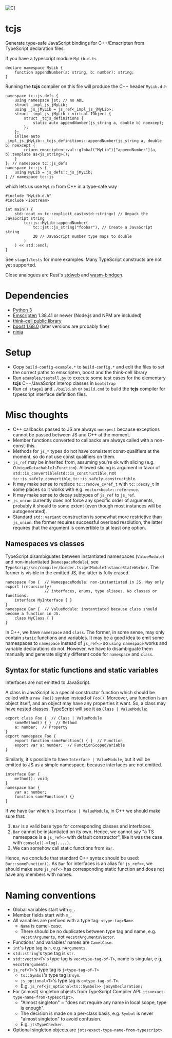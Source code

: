 ![CI](https://github.com/think-cell/tcjs/workflows/CI/badge.svg)

# tcjs

Generate type-safe JavaScript bindings for C++/Emscripten from TypeScript declaration files. 

If you have a typescript module `MyLib.d.ts`

    declare namespace MyLib {
        function appendNumber(a: string, b: number): string;
    }

Running the **tcjs** compiler on this file will produce the C++ header `MyLib.d.h`

    namespace tc::js_defs {
        using namespace jst; // no ADL
        struct _impl_js_jMyLib;
        using _js_jMyLib = js_ref<_impl_js_jMyLib>;
        struct _impl_js_jMyLib : virtual IObject {
            struct _tcjs_definitions {
                static auto appendNumber(js_string a, double b) noexcept;
            };
        };
        inline auto _impl_js_jMyLib::_tcjs_definitions::appendNumber(js_string a, double b) noexcept {
            return emscripten::val::global("MyLib")["appendNumber"](a, b).template as<js_string>();
        }
    }; // namespace tc::js_defs
    namespace tc::js {
        using MyLib = js_defs::_js_jMyLib;
    } // namespace tc::js


which lets us use `MyLib` from C++ in a type-safe way

    #include "MyLib.d.h"
    #include <iostream>

    int main() {
        std::cout << tc::explicit_cast<std::string>( // Unpack the JavaScript string 
            tc::js::MyLib::appendNumber(
                tc::jst::js_string("foobar"), // Create a JavaScript string
                20 // JavaScript number type maps to double
            )
        ) << std::endl;
    }

See `stage1/tests` for more examples. Many TypeScript constructs are not yet supported. 

Close analogues are Rust's [stdweb](https://github.com/koute/stdweb) and [wasm-bindgen](https://github.com/rustwasm/wasm-bindgen).

# Dependencies

* [Python 3](https://www.python.org/downloads/)
* [Emscripten](https://emscripten.org/) 1.38.41 or newer (Node.js and NPM are included)
* [think-cell public library](https://github.com/think-cell/range)
* [boost 1.68.0](https://dl.bintray.com/boostorg/release/1.68.0/source/) (later versions are probably fine)
* [ninja](https://ninja-build.org)

# Setup

* Copy `build-config-example.*` to `build-config.*` and edit the files to set the correct paths to emscripten, boost and the think-cell library
* Run `examples/testall.py` to execute some test cases for the elementary **tcjs** C++/JavaScript interop classes in `bootstrap`
* Run `cd stage1` and `./build.sh` or `build.cmd` to build the **tcjs** compiler for typescript interface definition files.  

# Misc thoughts
* C++ callbacks passed to JS are always `noexpect` because exceptions cannot be passed between JS and C++ at the moment.
* Member functions converted to callbacks are always called with a non-const-this.
* Methods for `js_*` types do not have consistent const-qualifiers at the moment, so do not use const qualifiers on them.
* `js_ref` may be inherited from, assuming you're ok with slicing (e.g. `CUniqueDetachableJsFunction`).
  Allowed slicing is argument in favor of `std::is_convertible`/`std::is_constructible`, not
  `tc::is_safely_convertible`, `tc::is_safely_constructible`.
* It may make sense to replace `tc::remove_cvref_t` with `tc::decay_t` in some places so it works with e.g. `vector<bool>::reference`.
* It may make sense to decay subtypes of `js_ref` to `js_ref`.
* `js_union` currently does not force any specific order of arguments, probably it should to some extent
  (even though most instances will be autogenerated).
* Standard `std::variant` construction is somewhat more restrictive than `js_union`:
  the former requires successful overload resolution, the latter requires that the
  argument is convertible to at least one option.

## Namespaces vs classes
TypeScript disambiguates between instantiated namespaces (`ValueModule`) and
non-instantiated (`NamespaceModule`), see `TypeScript/src/compiler/binder.ts:getModuleInstanceStateWorker`.
The former is visible in the emitted JS, the latter is fully erased.
```
namespace Foo {  // NamespaceModule: non-instantiated in JS. May only export (recursively)
                 // interfaces, enums, type aliases. No classes or functions.
    interface MyInterface { }
}
namespace Bar {  // ValueModule: instantiated because class should become a function in JS.
    class MyClass { }
}
```

In C++, we have `namespace` and `class`.
The former, in some sense, may only contain `static` functions and variables.
It may be a good idea to emit some namespaces to `namespace` instead of `js_ref<>`
so `using namespace` works and variable declarations do not.
However, we have to disambiguate them manually and generate slightly different code
for `namespace` and `class`.

## Syntax for static functions and static variables
Interfaces are not emitted to JavaScript.

A class in JavaScript is a special constructor function which should be
called with a `new Foo()` syntax instead of `Foo()`.
Moreover, any function is an object itself, and an object may have any properties it want.
So, a class may have nested classes.
TypeScript will see it as `Class | ValueModule`:
```
export class Foo {  // Class | ValueModule
    someMethod() { }  // Method
    a: number;  // Property
}
export namespace Foo {
    export function someFunction() { }  // Function
    export var a: number;  // FunctionScopedVariable
}
```
Similarly, it's possible to have `Interface | ValueModule`, but it will be emitted
to JS as a simple namespace, because interfaces are not emitted.
```
interface Bar {
    method(): void;
}
namespace Bar {
    var a: number;
    function someFunction() {}
}
```
If we have `Bar` which is `Interface | ValueModule`, in C++ we should make sure that:

1. `Bar` is a valid base type for corresponding classes and interfaces.
2. `Bar` cannot be instantiated on its own.
   Hence, we cannot say "a TS namespace is a `js_ref<>` with default constructor",
   like it was the case with `console()->log(....)`.
3. We can somehow call static functions from `Bar`.

Hence, we conclude that standard C++ syntax should be used: `Bar::someFunction()`.
As `Bar` for interfaces is an alias for `js_ref<>`, we should make sure
`js_ref<>` has corresponding static function and does not have any members with names.

# Naming conventions
* Global variables start with `g_`.
* Member fields start with `m_`.
* All variables are prefixed with a type tag: `<type-tag>Name`.
    * `Name` is camel-case.
    * There should be no duplicates between type tag and name, e.g. `vecstrArguments`, not `vecstrArgumentsVector`.
* Functions' and variables' names are `CamelCase`.
* `int`'s type tag is `n`, e.g. `nArguments`.
* `std::string`'s type tag is `str`.
* `std::vector<T>`'s type tag is `vec<type-tag-of-T>`, name is singular, e.g. `vecstrArguments`.
* `js_ref<T>`'s type tag is `j<type-tag-of-T>`
    * `ts::Symbol`'s type tag is `sym`.
    * `js_optional<T>`'s type tag is `o<type-tag-of-T>`.
    * E.g. `js_ref<js_optional<ts::Symbol>> josymDeclaration;`
* For (almost) singleton objects from TypeScript Compiler API: `jts<exact-type-name-from-typescript>`.
    * "Almost singleton" ~ "does not require any name in local scope, type is enough".
    * The decision is made on a per-class basis, e.g. `Symbol` is never "almost singleton" to avoid confusion.
    * E.g. `jtsTypeChecker`.
* Optional singleton objects are `jots<exact-type-name-from-typescript>`.
